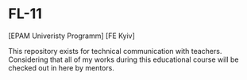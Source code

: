 # FL-11
[EPAM Univeristy Programm] [FE Kyiv]

This repository exists for technical communication with teachers.
Considering that all of my works during this educational course will be checked out in here by mentors.
